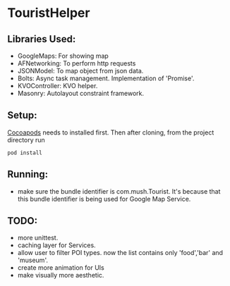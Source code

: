 # TouristHelper

## Libraries Used:
* GoogleMaps: For showing map
* AFNetworking: To perform http requests
* JSONModel: To map object from json data.
* Bolts: Async task management. Implementation of 'Promise'.
* KVOController: KVO helper.
* Masonry: Autolayout constraint framework.

## Setup:
[Cocoapods](http://cocoapods.org) needs to installed first. Then after cloning, from the project directory run
```
pod install
```

## Running:
* make sure the bundle identifier is com.mush.Tourist. It's because that this bundle identifier is being used for Google Map Service.

## TODO:
* more unittest.
* caching layer for Services.
* allow user to filter POI types. now the list contains only 'food','bar' and 'museum'.
* create more animation for UIs
* make visually more aesthetic.
